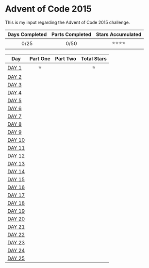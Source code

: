 # Advent of Code 2015
This is my input regarding the Advent of Code 2015 challenge.

| Days Completed | Parts Completed | Stars Accumulated |
| :------------: | :-------------: | :---------------: |
| 0/25           | 0/50            | :star::star::star::star: |

| Day                                             | Part One | Part Two | Total Stars   |
| ---------------------------------------------   | :------: | :------: | :-----------: |
| [DAY 1](https://adventofcode.com/2015/day/1)    | :star: |  | :star: |
| [DAY 2](https://adventofcode.com/2015/day/2)    |  |  |  |
| [DAY 3](https://adventofcode.com/2015/day/3)    |  |  |  |
| [DAY 4](https://adventofcode.com/2015/day/4)    |  |  |  |
| [DAY 5](https://adventofcode.com/2015/day/5)    |  |  |  |
| [DAY 6](https://adventofcode.com/2015/day/6)    |  |  |  |
| [DAY 7](https://adventofcode.com/2015/day/7)    |  |  |  |
| [DAY 8](https://adventofcode.com/2015/day/8)    |  |  |  |
| [DAY 9](https://adventofcode.com/2015/day/9)    |  |  |  |
| [DAY 10](https://adventofcode.com/2015/day/10)  |  |  |  |
| [DAY 11](https://adventofcode.com/2015/day/11)  |  |  |  |
| [DAY 12](https://adventofcode.com/2015/day/12)  |  |  |  |
| [DAY 13](https://adventofcode.com/2015/day/13)  |  |  |  |
| [DAY 14](https://adventofcode.com/2015/day/14)  |  |  |  |
| [DAY 15](https://adventofcode.com/2015/day/15)  |  |  |  |
| [DAY 16](https://adventofcode.com/2015/day/16)  |  |  |  |
| [DAY 17](https://adventofcode.com/2015/day/17)  |  |  |  |
| [DAY 18](https://adventofcode.com/2015/day/18)  |  |  |  |
| [DAY 19](https://adventofcode.com/2015/day/19)  |  |  |  |
| [DAY 20](https://adventofcode.com/2015/day/20)  |  |  |  |
| [DAY 21](https://adventofcode.com/2015/day/21)  |  |  |  |
| [DAY 22](https://adventofcode.com/2015/day/22)  |  |  |  |
| [DAY 23](https://adventofcode.com/2015/day/23)  |  |  |  |
| [DAY 24](https://adventofcode.com/2015/day/24)  |  |  |  |
| [DAY 25](https://adventofcode.com/2015/day/25)  |  |  |  |
